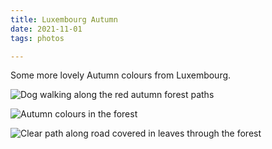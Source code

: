 ```yaml
---
title: Luxembourg Autumn
date: 2021-11-01
tags: photos

---
```

Some more lovely Autumn colours from Luxembourg.

![Dog walking along the red autumn forest paths](https://live.staticflickr.com/65535/51647909862_8e9cf3258b_c.jpg)

![Autumn colours in the forest](https://live.staticflickr.com/65535/51648966763_48012a1e7f_c.jpg)

![Clear path along road covered in leaves through the forest ](https://live.staticflickr.com/65535/51649402689_b2aae9ee49_c.jpg)